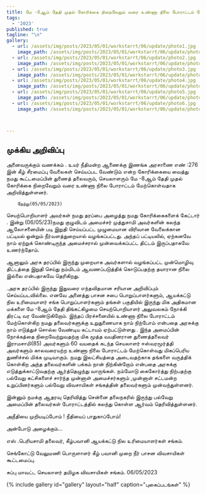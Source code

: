 ```yaml
---
title: மே -8ஆம் தேதி முதல் கோரிக்கை நிறைவேறும் வரை உண்ணா நிலை போராட்டம் மேற்கொள்வதாக அறிவித்துள்ளனர்.
tags:
  - '2023'
published: true
tagline: "\n"
gallery:
  - url: /assets/img/posts/2023/05/01/workstarrt/06/update/photo1.jpg
    image_path: /assets/img/posts/2023/05/01/workstarrt/06/update/photo1.jpg
  - url: /assets/img/posts/2023/05/01/workstarrt/06/update/photo2.jpg
    image_path: /assets/img/posts/2023/05/01/workstarrt/06/update/photo2.jpg
  - url: /assets/img/posts/2023/05/01/workstarrt/06/update/photo3.jpg
    image_path: /assets/img/posts/2023/05/01/workstarrt/06/update/photo3.jpg
  - url: /assets/img/posts/2023/05/01/workstarrt/06/update/photo4.jpg
    image_path: /assets/img/posts/2023/05/01/workstarrt/06/update/photo4.jpg
  - url: /assets/img/posts/2023/05/01/workstarrt/06/update/photo5.jpg
    image_path: /assets/img/posts/2023/05/01/workstarrt/06/update/photo5.jpg
  - url: /assets/img/posts/2023/05/01/workstarrt/06/update/photo6.jpg
    image_path: /assets/img/posts/2023/05/01/workstarrt/06/update/photo6.jpg



---
```


முக்கிய அறிவிப்பு
-------------------------------------

அனைவருக்கும் வணக்கம் .
உயர் நீதிமன்ற ஆணைக்கு இணங்க அரசாணை எண் :276 இன் கீழ் சீரமைப்பு வேலைகள் செய்யப்பட வேண்டும் என்ற கோரிக்கையை வைத்து நமது கூட்டமைப்பின் துணைத் தலைவரும், செயலாளரும் மே -8ஆம் தேதி முதல் கோரிக்கை நிறைவேறும் வரை உண்ணா நிலை போராட்டம் மேற்கொள்வதாக அறிவித்துள்ளனர்.

        நேற்று(05/05/2023)
செயற்பொறியாளர் அவர்கள் நமது தரப்பை அழைத்து நமது கோரிக்கைகளைக் கேட்டார் .
இன்று (06/05/23)நமது குழுவிடம் அமைச்சர் முத்துசாமி அவர்களின் கலந்த ஆலோசனையின் படி இறுதி செய்யப்பட்ட முழுமையான விரிவான வேலைக்கான பட்டியல் ஒன்றும் நீர்வளத்துறையால் வழங்கப்பட்டது.
 அந்தப் பட்டியலில்,
 ஏற்கனவே நாம் ஏற்றுக் கொண்டிருந்த அமைச்சரால் முன்வைக்கப்பட்ட திட்டம்  இருப்பதாகவே உணர்ந்தோம்.

 ஆனாலும் அரசு தரப்பில் இருந்து முறையாக அவர்களால் வழங்கப்பட்ட முன்மொழிவு திட்டத்தை இறுதி செய்து நம்மிடம் ஆவணப்படுத்திக் கொடுப்பதற்கு தயாரான நிலை இல்லை என்பதாகவே தெரிகிறது.

 .அரசு தரப்பில் இருந்து இதுவரை எந்தவிதமான சரியான அறிவிப்பும் செய்யப்படவில்லை.
 எனவே அனைத்து பாசன சபை பொறுப்பாளர்களும்,
 ஆயக்கட்டு நில உரிமையாளர் சங்க பொறுப்பாளர்களும் 
தங்கள் பகுதியில் இருந்து மிக அதிகமான மக்களை மே -8ஆம் தேதி திங்கட்கிழமை செயற்பொறியாளர் அலுவலகம் நோக்கி திரட்டி வர வேண்டுகிறோம்.
 இந்தப் பிரச்சனையில் உண்ணா நிலை போராட்டம் மேற்கொள்கிற நமது தலைவர்களுக்கு உறுதுணையாக நாம் நிற்போம் என்பதை அரசுக்கு நாம் எடுத்துச் சொல்ல வேண்டிய கட்டாயம் ஏற்பட்டுள்ளது .
இந்த அமைப்பின் நோக்கத்தை நிறைவேற்றுவதற்கு மிக மூத்த வயதினரான துணைத்தலைவர் இராமசாமி(85) அவர்களும்
 60 வயதைக் கடந்த செயலாளர் ஈஸ்வரமூர்த்தி அவர்களும் காலவரையற்ற உண்ணா நிலை போராட்டம் மேற்கொள்வது மிகப்பெரிய துணிச்சல் மிக்க முடிவாகும்.
 நமது இலட்சியத்தை அடைவதற்காக தங்களை வருத்திக் கொள்கிற அந்த தலைவர்களின் பக்கம் நான் நிற்கின்றோம் என்பதை அரசுக்கு எடுத்துக்காட்டுவதற்கு ஆர்த்தெழுந்து வாருங்கள்.
நம்மோடு கைகோர்த்து நிற்பதற்கு பல்வேறு கட்சிகளைச் சார்ந்த முன்னாள் அமைச்சர்களும் ,முன்னாள் சட்டமன்ற உறுப்பினர்களும் 
பல்வேறு விவசாயிகள் சங்கத்தின் தலைவர்களும் முன்வந்துள்ளனர்.

 இன்னும் நமக்கு ஆதரவு தெரிவித்து சென்னை தலைநகரில் இருந்து பல்வேறு அமைப்பின் தலைவர்கள் போராட்டத்தில் கலந்து கொள்ள ஆர்வம் தெரிவித்துள்ளனர்.

 அநீதியை முறியடிப்போம் !
நீதியைப்  பாதுகாப்போம்!

அன்போடு அழைக்கும்...

எஸ் .பெரியசாமி
 தலைவர்,
 கீழ்பவானி ஆயக்கட்டு நில உரிமையாளர்கள் சங்கம்.

செங்கோட்டு வேலுமணி பொருளாளர்
 கீழ் பவானி முறை நீர் பாசன விவசாயிகள் கூட்டமைப்பு.

சுப்பு 
மாவட்ட செயலாளர் 
தமிழக விவசாயிகள் சங்கம்.
06/05/2023


{% include gallery id="gallery" layout="half" caption="புகைப்படங்கள்" %}
